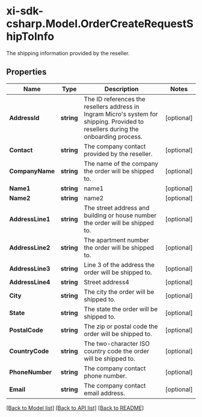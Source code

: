 # xi-sdk-csharp.Model.OrderCreateRequestShipToInfo
The shipping information provided by the reseller.

## Properties

Name | Type | Description | Notes
------------ | ------------- | ------------- | -------------
**AddressId** | **string** | The ID references the resellers address in Ingram Micro&#39;s system for shipping. Provided to resellers during the onboarding process. | [optional] 
**Contact** | **string** | The company contact provided by the reseller. | [optional] 
**CompanyName** | **string** | The name of the company the order will be shipped to. | [optional] 
**Name1** | **string** | name1 | [optional] 
**Name2** | **string** | name2 | [optional] 
**AddressLine1** | **string** | The street address and building or house number the order will be shipped to. | [optional] 
**AddressLine2** | **string** | The apartment number the order will be shipped to. | [optional] 
**AddressLine3** | **string** | Line 3 of the address the order will be shipped to. | [optional] 
**AddressLine4** | **string** | Street address4 | [optional] 
**City** | **string** | The city the order will be shipped to. | [optional] 
**State** | **string** | The state the order will be shipped to. | [optional] 
**PostalCode** | **string** | The zip or postal code the order will be shipped to. | [optional] 
**CountryCode** | **string** | The two-character ISO country code the order will be shipped to. | [optional] 
**PhoneNumber** | **string** | The company contact phone number. | [optional] 
**Email** | **string** | The company contact email address. | [optional] 

[[Back to Model list]](../README.md#documentation-for-models) [[Back to API list]](../README.md#documentation-for-api-endpoints) [[Back to README]](../README.md)

